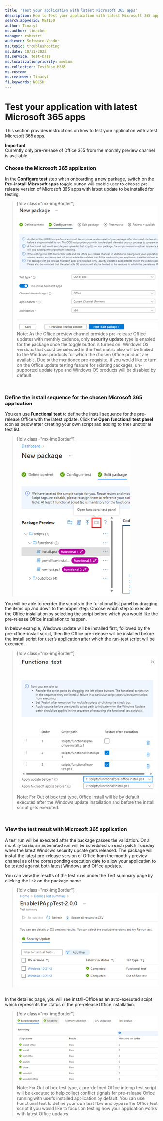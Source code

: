 ```yaml
---
title: 'Test your application with latest Microsoft 365 apps'
description: How to Test your application with latest Microsoft 365 apps
search.appverid: MET150
author: Tinacyt
ms.author: tinachen
manager: rshastri
audience: Software-Vendor
ms.topic: troubleshooting
ms.date: 10/21/2022
ms.service: test-base
ms.localizationpriority: medium
ms.collection: TestBase-M365
ms.custom:
ms.reviewer: Tinacyt
f1.keywords: NOCSH
---
```


# Test your application with latest Microsoft 365 apps

This section provides instructions on how to test your application with latest Microsoft 365 apps.

**Important**  
Currently only pre-release of Office 365 from the monthly preview channel is available.


### Choose the Microsoft 365 application 

In the **Configure test** step when onboarding a new package, switch on the **Pre-install Microsoft apps** toggle button will enable user to choose pre-release version of Microsoft 365 apps with latest update to be installed for testing.

 > [!div class="mx-imgBorder"]  
 > ![Screenshot shows Package config test](Media/testwithm365app01.png)  
 > Note: As the Office preview channel provides pre-release Office updates with monthly cadence, only **security update** type is enabled for the package once the toggle button is turned on. Windows OS versions that could be selected in the Test matrix also will be limited to the Windows products for which the chosen Office product are available. Due to the mentioned pre-requisite, if you would like to turn on the Office update testing feature for existing packages, un-supported update type and Windows OS products will be disabled by default.

&nbsp;  
### Define the install sequence for the chosen Microsoft 365 application 

You can use **Functional test** to define the install sequence for the pre-release Office with the latest update. Click the **Open functional test panel** icon as below after creating your own script and adding to the Functional test list.

 > [!div class="mx-imgBorder"]  
 > ![Screenshot shows Package edit package](Media/testwithm365app02.png)

You will be able to reorder the scripts in the functional list panel by dragging the items up and down to the proper step. Choose which step to execute the Office installation by selecting the script before which you would like the pre-release Office installation to happen.  

In below example, Windows update will be installed first, followed by the pre-office-install script, then the Office pre-release will be installed before the install script for user’s application after which the run-test script will be executed.

 > [!div class="mx-imgBorder"]  
 > ![Screenshot shows Functional test](Media/testwithm365app03.png)  
 > Note: For Out of box test type, Office install will be by default executed after the Windows update installation and before the install script gets executed.

&nbsp;  
### View the test result with Microsoft 365 application  

A test run will be executed after the package passes the validation. On a monthly basis, an automated run will be scheduled on each patch Tuesday when the latest Windows security update gets released. The package will install the latest pre-release version of Office from the monthly preview channel as of the corresponding execution date to allow your application to be tested against both latest Windows and Office updates.

You can view the results of the test runs under the Test summary page by clicking the link on the package name.

 > [!div class="mx-imgBorder"]  
 > ![Screenshot shows Security update](Media/testwithm365app04.png)

&nbsp;  
In the detailed page, you will see install-Office as an auto-executed script which represents the status of the pre-release Office installation.

 > [!div class="mx-imgBorder"]  
 > ![Screenshot shows ](Media/testwithm365app05.png)  
 > Note: For Out of box test type, a pre-defined Office interop test script will be executed to help collect conflict signals for pre-release Office running with user’s installed application by default. You can use Functional test to define your own test flow and bypass the Office test script if you would like to focus on testing how your application works with latest Office updates.
